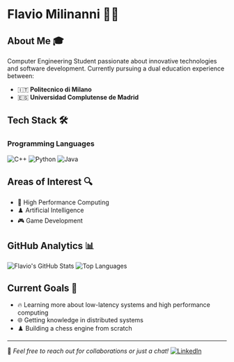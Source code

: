 # Flavio Milinanni 👨‍💻

## About Me 🎓
Computer Engineering Student passionate about innovative technologies and software development. Currently pursuing a dual education experience between:
- 🇮🇹 **Politecnico di Milano**
- 🇪🇸 **Universidad Complutense de Madrid**

## Tech Stack 🛠️

### Programming Languages
![C++](https://img.shields.io/badge/C%2B%2B-00599C?style=for-the-badge&logo=c%2B%2B&logoColor=white)
![Python](https://img.shields.io/badge/Python-3776AB?style=for-the-badge&logo=python&logoColor=white)
![Java](https://img.shields.io/badge/Java-ED8B00?style=for-the-badge&logo=openjdk&logoColor=white)

## Areas of Interest 🔍
- 🚀 High Performance Computing
- ♟️ Artificial Intelligence
- 🎮 Game Development

## GitHub Analytics 📊
![Flavio's GitHub Stats](https://github-readme-stats.vercel.app/api?username=FlavioMili&show_icons=true&theme=radical&count_private=true)
![Top Languages](https://github-readme-stats.vercel.app/api/top-langs/?username=FlavioMili&layout=compact&theme=radical)

## Current Goals 🎯
- 🔥 Learning more about low-latency systems and high performance computing
- 🌐 Getting knowledge in distributed systems
- ♟️ Building a chess engine from scratch

---
💬 *Feel free to reach out for collaborations or just a chat!*
[![LinkedIn](https://img.shields.io/badge/LinkedIn-0077B5?style=for-the-badge&logo=linkedin&logoColor=white)](https://linkedin.com/in/flavio-mili)
